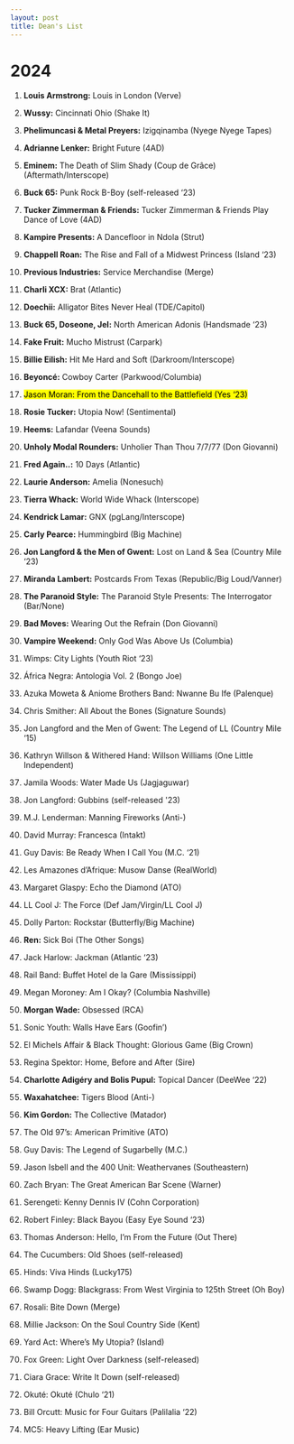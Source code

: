 ```yaml
---
layout: post
title: Dean's List
---
```


# 2024

1. **Louis Armstrong:** Louis in London (Verve)
2. **Wussy:** Cincinnati Ohio (Shake It)
3. **Phelimuncasi & Metal Preyers:** Izigqinamba (Nyege Nyege Tapes)
4. **Adrianne Lenker:** Bright Future (4AD)
5. **Eminem:** The Death of Slim Shady (Coup de Grâce) (Aftermath/Interscope)
6. **Buck 65:** Punk Rock B-Boy (self-released ‘23)
7. **Tucker Zimmerman & Friends:** Tucker Zimmerman & Friends Play Dance of Love (4AD)
8. **Kampire Presents:** A Dancefloor in Ndola (Strut)
9. **Chappell Roan:** The Rise and Fall of a Midwest Princess (Island ‘23)
10. **Previous Industries:** Service Merchandise (Merge)
11. **Charli XCX:** Brat (Atlantic)
12. **Doechii:** Alligator Bites Never Heal (TDE/Capitol)
13. **Buck 65, Doseone, Jel:** North American Adonis (Handsmade ‘23)
14. **Fake Fruit:** Mucho Mistrust (Carpark)
15. **Billie Eilish:** Hit Me Hard and Soft (Darkroom/Interscope)
16. **Beyoncé:** Cowboy Carter (Parkwood/Columbia)

17. <mark>Jason Moran: From the Dancehall to the Battlefield (Yes ‘23)</mark>

18. **Rosie Tucker:** Utopia Now! (Sentimental)
19. **Heems:** Lafandar (Veena Sounds)
20. **Unholy Modal Rounders:** Unholier Than Thou 7/7/77 (Don Giovanni)
21. **Fred Again..:** 10 Days (Atlantic)
22. **Laurie Anderson:** Amelia (Nonesuch)
23. **Tierra Whack:** World Wide Whack (Interscope)
24. **Kendrick Lamar:** GNX (pgLang/Interscope)
25. **Carly Pearce:** Hummingbird (Big Machine)
26. **Jon Langford & the Men of Gwent:** Lost on Land & Sea (Country Mile ‘23)
27. **Miranda Lambert:** Postcards From Texas (Republic/Big Loud/Vanner)
28. **The Paranoid Style:** The Paranoid Style Presents: The Interrogator (Bar/None)
29. **Bad Moves:** Wearing Out the Refrain (Don Giovanni)
30. **Vampire Weekend:** Only God Was Above Us (Columbia)

31. Wimps: City Lights (Youth Riot ‘23)

32. África Negra: Antologia Vol. 2 (Bongo Joe)

33. Azuka Moweta & Aniome Brothers Band: Nwanne Bu Ife (Palenque)

34. Chris Smither: All About the Bones (Signature Sounds)

35. Jon Langford and the Men of Gwent: The Legend of LL (Country Mile ‘15)

36. Kathryn Willson & Withered Hand: Willson Williams (One Little Independent)

37. Jamila Woods: Water Made Us (Jagjaguwar)

38. Jon Langford: Gubbins (self-released '23)

39. M.J. Lenderman: Manning Fireworks (Anti-)

40. David Murray: Francesca (Intakt)

41. Guy Davis: Be Ready When I Call You (M.C. ‘21)

42. Les Amazones d’Afrique: Musow Danse (RealWorld)

43. Margaret Glaspy: Echo the Diamond (ATO)

44. LL Cool J: The Force (Def Jam/Virgin/LL Cool J)

45. Dolly Parton: Rockstar (Butterfly/Big Machine)

46. **Ren:** Sick Boi (The Other Songs)

47. Jack Harlow: Jackman (Atlantic ‘23)

48. Rail Band: Buffet Hotel de la Gare (Mississippi)

49. Megan Moroney: Am I Okay? (Columbia Nashville)

50. **Morgan Wade:** Obsessed (RCA)

51. Sonic Youth: Walls Have Ears (Goofin’)

52. El Michels Affair & Black Thought: Glorious Game (Big Crown)

53. Regina Spektor: Home, Before and After (Sire)

54. **Charlotte Adigéry and Bolis Pupul:** Topical Dancer (DeeWee ‘22)

55. **Waxahatchee:** Tigers Blood (Anti-)

56. **Kim Gordon:** The Collective (Matador)

57. The Old 97’s: American Primitive (ATO)

58. Guy Davis: The Legend of Sugarbelly (M.C.)

59. Jason Isbell and the 400 Unit: Weathervanes (Southeastern)

60. Zach Bryan: The Great American Bar Scene (Warner)

61. Serengeti: Kenny Dennis IV (Cohn Corporation)

62. Robert Finley: Black Bayou (Easy Eye Sound ‘23)

63. Thomas Anderson: Hello, I’m From the Future (Out There)

64. The Cucumbers: Old Shoes (self-released)

65. Hinds: Viva Hinds (Lucky175)

66. Swamp Dogg: Blackgrass: From West Virginia to 125th Street (Oh Boy)

67. Rosali: Bite Down (Merge)

68. Millie Jackson: On the Soul Country Side (Kent)

69. Yard Act: Where’s My Utopia? (Island)

70. Fox Green: Light Over Darkness (self-released)

71. Ciara Grace: Write It Down (self-released)

72. Okuté: Okuté (Chulo ‘21)

73. Bill Orcutt: Music for Four Guitars (Palilalia ‘22)

74. MC5: Heavy Lifting (Ear Music)


